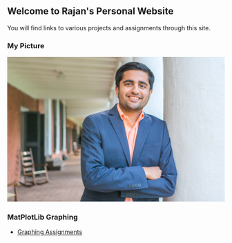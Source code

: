 ## Welcome to Rajan's Personal Website

You will find links to various projects and assignments through this site.

### My Picture
![My Picture](_SMH1432.jpg)

### MatPlotLib Graphing
- [Graphing Assignments](/graphingassignments/index.md)
